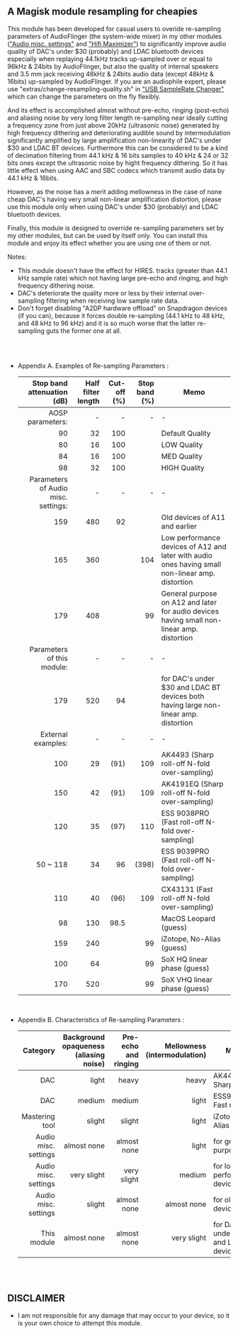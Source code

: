 ## A Magisk module resampling for cheapies

This module has been developed for casual users to overide re-sampling parameters of AudioFlinger (the system-wide mixer) in my other modules (["Audio misc. settings"](https://github.com/Magisk-Modules-Alt-Repo/audio-misc-settings) and ["Hifi Maximizer"](https://github.com/yzyhk904/hifi-maximizer-mod)) to significantly improve audio quality of DAC's under $30 (probably) and LDAC bluetooth devices especially when replaying 44.1kHz tracks up-sampled over or equal to 96kHz & 24bits by AudioFlinger, but also the quality of internal speakers and 3.5 mm jack receiving 48kHz & 24bits audio data (except 48kHz & 16bits) up-sampled by AudioFlinger. If you are an audiophile expert, please use "extras/change-resampling-quality.sh" in ["USB SampleRate Changer"](https://github.com/yzyhk904/USB_SampleRate_Changer) which can change the parameters on the fly flexibly.

And its effect is accomplished almost without pre-echo, ringing (post-echo) and aliasing noise by very long filter length re-sampling near ideally cutting a frequency zone from just above 20kHz (ultrasonic noise) generated by high frequency dithering and deteriorating audible sound by intermodulation significantly amplified by large amplification non-linearity of DAC's under $30 and LDAC BT devices. Furthermore this can be considered to be a kind of decimation filtering from 44.1 kHz & 16 bits samples to 40 kHz & 24 or 32 bits ones except the ultrasonic noise by hight frequency dithering. So it has little effect when using AAC and SBC codecs which transmit audio data by 44.1 kHz & 16bits. 

However, as the noise has a merit adding mellowness in the case of none cheap DAC's having very small non-linear amplification distortion, please use this module only when using DAC's under $30 (probably) and LDAC bluetooth devices.

Finally, this module is designed to override re-sampling parameters set by my other modules, but can be used by itself only. You can install this module and enjoy its effect whether you are using one of them or not.


Notes:
* This module doesn't have the effect for HIRES. tracks (greater than 44.1 kHz sample rate) which not having large pre-echo and ringing, and high frequency dithering noise.
* DAC's deteriorate the quality more or less by their internal over-sampling filtering when receiving low sample rate data.
* Don't forget disabling "A2DP hardware offload" on Snapdragon devices (if you can), because it forces double re-sampling (44.1 kHz to 48 kHz, and 48 kHz to 96 kHz) and it is so much worse that the latter re-sampling guts the former one at all.

<br/>
<br/>

- Appendix A. Examples of Re-sampling Parameters :
    
    
    | Stop band attenuation (dB) | Half filter length | Cut-off (%) | Stop band (%) | Memo |
    | ---: | ---: | ---: | ---: | ---- |
    | AOSP parameters: | - | - | - | - |
    | 90 | 32 | 100 | | Default Quality|
    | 80 | 16 | 100 | | LOW Quality |
    | 84 | 16 | 100 | | MED Quality |
    | 98 | 32 | 100 | | HIGH Quality |
    | Parameters of Audio misc. settings: | - | - | - | - |
    | 159 | 480 | 92 | | Old devices of A11 and earlier |
    | 165 | 360 | | 104 | Low performance devices of A12 and later with audio ones having small non-linear amp. distortion |
    | 179 | 408 | | 99 | General purpose on A12 and later for audio devices having small non-linear amp. distortion |
    | Parameters of this module: | - | - | - | - |
    | 179 | 520 | 94 | | for DAC's under $30 and LDAC BT devices both having large non-linear amp. distortion |
    | External examples: | - | - | - | - |
    | 100 | 29 | (91) | 109 | AK4493 (Sharp roll-off N-fold over-sampling) |
    | 150 | 42 | (91) | 109 | AK4191EQ (Sharp roll-off N-fold over-sampling) |
    | 120 | 35 | (97) | 110 | ESS 9038PRO (Fast roll-off N-fold over-sampling) |
    | 50 ~ 118 | 34 | 96 | (398) | ESS 9039PRO (Fast roll-off N-fold over-sampling) |
    | 110 | 40 | (96) | 109 | CX43131 (Fast roll-off N-fold over-sampling) |
    | 98 | 130 | 98.5 | | MacOS Leopard (guess) |
    | 159 | 240 | | 99 | iZotope, No-Alias (guess) |
    | 100 | 64 | | 99 | SoX HQ linear phase (guess) |
    | 170 | 520 | | 99 | SoX VHQ linear phase (guess) |

<br/>

- Appendix B. Characteristics of Re-sampling Parameters :
    
    
    | Category | Background opaqueness (aliasing noise) | Pre-echo and ringing | Mellowness (intermodulation) | Memo |
    | ---: | ---: | ---: | ---: | ---- |
    | DAC | light | heavy | heavy | AK4491EQ Sharp roll-off |
    | DAC | medium | medium | light | ESS9039PRO Fast roll-off |
    | Mastering tool | slight | slight | light | iZotope, No Alias (guess) |
    | Audio misc. settings | almost none | almost none | light | for general purpose |
    | Audio misc. settings | very slight | very slight | medium | for low performance devices |
    | Audio misc. settings | slight | almost none | almost none | for old devices |
    | This module | almost none | almost none | very slight | for DAC's under $30 and LDAC BT devices |

<br/>
<br/>

## DISCLAIMER

* I am not responsible for any damage that may occur to your device, so it is your own choice to attempt this module.

##
